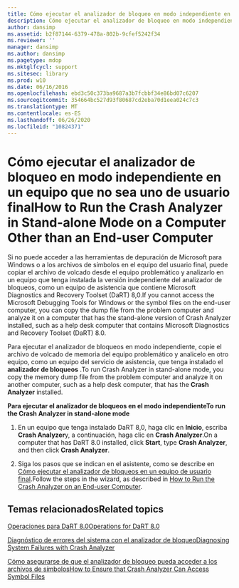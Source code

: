```yaml
---
title: Cómo ejecutar el analizador de bloqueo en modo independiente en un equipo que no sea uno de usuario final
description: Cómo ejecutar el analizador de bloqueo en modo independiente en un equipo que no sea uno de usuario final
author: dansimp
ms.assetid: b2f87144-6379-478a-802b-9cfef5242f34
ms.reviewer: ''
manager: dansimp
ms.author: dansimp
ms.pagetype: mdop
ms.mktglfcycl: support
ms.sitesec: library
ms.prod: w10
ms.date: 06/16/2016
ms.openlocfilehash: ebd3c50c373ba9687a3b7fcbbf34e86bd07c6207
ms.sourcegitcommit: 354664bc527d93f80687cd2eba70d1eea024c7c3
ms.translationtype: MT
ms.contentlocale: es-ES
ms.lasthandoff: 06/26/2020
ms.locfileid: "10824371"
---
```

# <span data-ttu-id="e500e-103">Cómo ejecutar el analizador de bloqueo en modo independiente en un equipo que no sea uno de usuario final</span><span class="sxs-lookup"><span data-stu-id="e500e-103">How to Run the Crash Analyzer in Stand-alone Mode on a Computer Other than an End-user Computer</span></span>


<span data-ttu-id="e500e-104">Si no puede acceder a las herramientas de depuración de Microsoft para Windows o a los archivos de símbolos en el equipo del usuario final, puede copiar el archivo de volcado desde el equipo problemático y analizarlo en un equipo que tenga instalada la versión independiente del analizador de bloqueos, como un equipo de asistencia que contiene Microsoft Diagnostics and Recovery Toolset (DaRT) 8,0.</span><span class="sxs-lookup"><span data-stu-id="e500e-104">If you cannot access the Microsoft Debugging Tools for Windows or the symbol files on the end-user computer, you can copy the dump file from the problem computer and analyze it on a computer that has the stand-alone version of Crash Analyzer installed, such as a help desk computer that contains Microsoft Diagnostics and Recovery Toolset (DaRT) 8.0.</span></span>

<span data-ttu-id="e500e-105">Para ejecutar el analizador de bloqueos en modo independiente, copie el archivo de volcado de memoria del equipo problemático y analicelo en otro equipo, como un equipo del servicio de asistencia, que tenga instalado el **analizador de bloqueos** .</span><span class="sxs-lookup"><span data-stu-id="e500e-105">To run Crash Analyzer in stand-alone mode, you copy the memory dump file from the problem computer and analyze it on another computer, such as a help desk computer, that has the **Crash Analyzer** installed.</span></span>

**<span data-ttu-id="e500e-106">Para ejecutar el analizador de bloqueos en el modo independiente</span><span class="sxs-lookup"><span data-stu-id="e500e-106">To run the Crash Analyzer in stand-alone mode</span></span>**

1.  <span data-ttu-id="e500e-107">En un equipo que tenga instalado DaRT 8,0, haga clic en **Inicio**, escriba **Crash Analyzer**y, a continuación, haga clic en **Crash Analyzer**.</span><span class="sxs-lookup"><span data-stu-id="e500e-107">On a computer that has DaRT 8.0 installed, click **Start**, type **Crash Analyzer**, and then click **Crash Analyzer**.</span></span>

2.  <span data-ttu-id="e500e-108">Siga los pasos que se indican en el asistente, como se describe en [Cómo ejecutar el analizador de bloqueos en un equipo de usuario final](how-to-run-the-crash-analyzer-on-an-end-user-computer-dart-8.md).</span><span class="sxs-lookup"><span data-stu-id="e500e-108">Follow the steps in the wizard, as described in [How to Run the Crash Analyzer on an End-user Computer](how-to-run-the-crash-analyzer-on-an-end-user-computer-dart-8.md).</span></span>

## <span data-ttu-id="e500e-109">Temas relacionados</span><span class="sxs-lookup"><span data-stu-id="e500e-109">Related topics</span></span>


[<span data-ttu-id="e500e-110">Operaciones para DaRT 8.0</span><span class="sxs-lookup"><span data-stu-id="e500e-110">Operations for DaRT 8.0</span></span>](operations-for-dart-80-dart-8.md)

[<span data-ttu-id="e500e-111">Diagnóstico de errores del sistema con el analizador de bloqueo</span><span class="sxs-lookup"><span data-stu-id="e500e-111">Diagnosing System Failures with Crash Analyzer</span></span>](diagnosing-system-failures-with-crash-analyzer--dart-8.md)

[<span data-ttu-id="e500e-112">Cómo asegurarse de que el analizador de bloqueo pueda acceder a los archivos de símbolos</span><span class="sxs-lookup"><span data-stu-id="e500e-112">How to Ensure that Crash Analyzer Can Access Symbol Files</span></span>](how-to-ensure-that-crash-analyzer-can-access-symbol-files.md)

 

 





